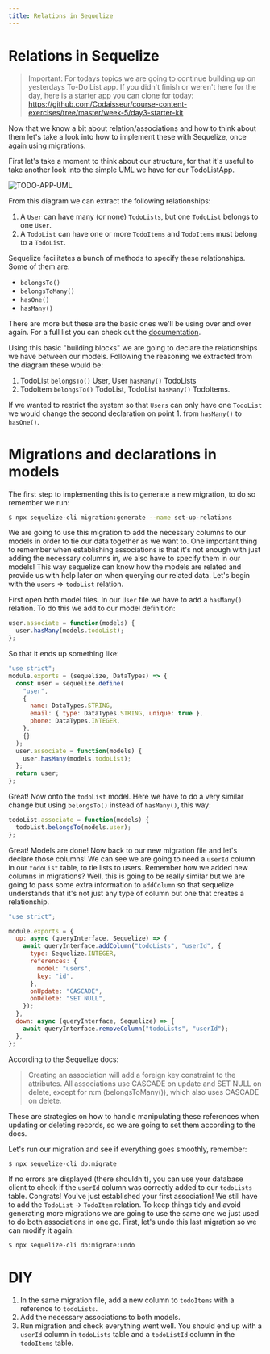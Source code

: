 ```yaml
---
title: Relations in Sequelize
---
```


# Relations in Sequelize

> Important: For todays topics we are going to continue building up on yesterdays To-Do List app. If you didn't finish or weren't here for the day, here is a starter app you can clone for today: https://github.com/Codaisseur/course-content-exercises/tree/master/week-5/day3-starter-kit

Now that we know a bit about relation/associations and how to think about them let's take a look into how to implement these with Sequelize, once again using migrations.

First let's take a moment to think about our structure, for that it's useful to take another look into the simple UML we have for our TodoListApp.

![TODO-APP-UML](https://p98.f4.n0.cdn.getcloudapp.com/items/yAuLY6XB/Image+2019-12-17+at+3.04.42+PM.png?v=a54d5f0eeb46816496e7fec899389aff)

From this diagram we can extract the following relationships:

1. A `User` can have many (or none) `TodoLists`, but one `TodoList` belongs to one `User`.
1. A `TodoList` can have one or more `TodoItems` and `TodoItems` must belong to a `TodoList`.

Sequelize facilitates a bunch of methods to specify these relationships. Some of them are:

- `belongsTo()`
- `belongsToMany()`
- `hasOne()`
- `hasMany()`

There are more but these are the basic ones we'll be using over and over again. For a full list you can check out the [documentation](https://sequelize.org/master/manual/associations.html).

Using this basic "building blocks" we are going to declare the relationships we have between our models. Following the reasoning we extracted from the diagram these would be:

1. TodoList `belongsTo()` User, User `hasMany()` TodoLists
1. TodoItem `belongsTo()` TodoList, TodoList `hasMany()` TodoItems.

If we wanted to restrict the system so that `Users` can only have one `TodoList` we would change the second declaration on point 1. from `hasMany()` to `hasOne()`.

# Migrations and declarations in models

The first step to implementing this is to generate a new migration, to do so remember we run:

```bash
$ npx sequelize-cli migration:generate --name set-up-relations
```

We are going to use this migration to add the necessary columns to our models in order to tie our data together as we want to. One important thing to remember when establishing associations is that it's not enough with just adding the necessary columns in, we also have to specify them in our models! This way sequelize can know how the models are related and provide us with help later on when querying our related data. Let's begin with the `users` => `todoList` relation.

First open both model files. In our `User` file we have to add a `hasMany()` relation. To do this we add to our model definition:

```js
user.associate = function(models) {
  user.hasMany(models.todoList);
};
```

So that it ends up something like:

```js
"use strict";
module.exports = (sequelize, DataTypes) => {
  const user = sequelize.define(
    "user",
    {
      name: DataTypes.STRING,
      email: { type: DataTypes.STRING, unique: true },
      phone: DataTypes.INTEGER,
    },
    {}
  );
  user.associate = function(models) {
    user.hasMany(models.todoList);
  };
  return user;
};
```

Great! Now onto the `todoList` model. Here we have to do a very similar change but using `belongsTo()` instead of `hasMany()`, this way:

```js
todoList.associate = function(models) {
  todoList.belongsTo(models.user);
};
```

Great! Models are done! Now back to our new migration file and let's declare those columns! We can see we are going to need a `userId` column in our `todoList` table, to tie lists to users. Remember how we added new columns in migrations? Well, this is going to be really similar but we are going to pass some extra information to `addColumn` so that sequelize understands that it's not just any type of column but one that creates a relationship.

```js
"use strict";

module.exports = {
  up: async (queryInterface, Sequelize) => {
    await queryInterface.addColumn("todoLists", "userId", {
      type: Sequelize.INTEGER,
      references: {
        model: "users",
        key: "id",
      },
      onUpdate: "CASCADE",
      onDelete: "SET NULL",
    });
  },
  down: async (queryInterface, Sequelize) => {
    await queryInterface.removeColumn("todoLists", "userId");
  },
};
```

According to the Sequelize docs:

> Creating an association will add a foreign key constraint to the attributes. All associations use CASCADE on update and SET NULL on delete, except for n:m (belongsToMany()), which also uses CASCADE on delete.

These are strategies on how to handle manipulating these references when updating or deleting records, so we are going to set them according to the docs.

Let's run our migration and see if everything goes smoothly, remember:

```bash
$ npx sequelize-cli db:migrate
```

If no errors are displayed (there shouldn't), you can use your database client to check if the `userId` column was correctly added to our `todoLists` table. Congrats! You've just established your first association! We still have to add the `TodoList` -> `TodoItem` relation. To keep things tidy and avoid generating more migrations we are going to use the same one we just used to do both associations in one go. First, let's undo this last migration so we can modify it again.

```bash
$ npx sequelize-cli db:migrate:undo
```

# DIY

1. In the same migration file, add a new column to `todoItems` with a reference to `todoLists`.
1. Add the necessary associations to both models.
1. Run migration and check everything went well. You should end up with a `userId` column in `todoLists` table and a `todoListId` column in the `todoItems` table.
